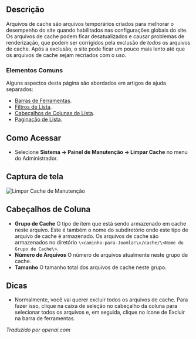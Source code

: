 <!-- Filename: Help4.x:Maintenance:_Clear_Cache / Display title: Manutenção: Limpar Cache  -->

## Descrição

Arquivos de cache são arquivos temporários criados para melhorar o desempenho do site quando habilitados nas configurações globais do site. Os arquivos de cache podem ficar desatualizados e causar problemas de renderização, que podem ser corrigidos pela exclusão de *todos* os arquivos de cache. Após a exclusão, o site pode ficar um pouco mais lento até que os arquivos de cache sejam recriados com o uso.

### Elementos Comuns

Alguns aspectos desta página são abordados em artigos de ajuda separados:

* [Barras de Ferramentas](jdocmanual?article=help/common-elements/toolbars).
* [Filtros de Lista](jdocmanual?article=help/common-elements/list-filters).
* [Cabeçalhos de Colunas de Lista](jdocmanual?article=help/common-elements/list-column-headers).
* [Paginação de Lista](jdocmanual?article=help/common-elements/list-pagination).

## Como Acessar

- Selecione **Sistema → Painel de Manutenção → Limpar Cache** no menu do Administrador.

## Captura de tela

![Limpar Cache de Manutenção](../../../pt/images/maintenance/maintenance-clear-cache.png)

## Cabeçalhos de Coluna

- **Grupo de Cache** O tipo de item que está sendo armazenado em cache neste arquivo. Este é
  também o nome do subdiretório onde este tipo de arquivo de cache é
  armazenado. Os arquivos de cache são armazenados no diretório
  `\<caminho-para-Joomla!\>/cache/\<Nome do Grupo de Cache\>`.
- **Número de Arquivos** O número de arquivos atualmente neste grupo de cache.
- **Tamanho** O tamanho total dos arquivos de cache neste grupo.

## Dicas

- Normalmente, você vai querer excluir todos os arquivos de cache. Para fazer isso, clique na caixa de seleção no cabeçalho da coluna para selecionar todos os arquivos e, em seguida, clique no ícone de Excluir na barra de ferramentas.

*Traduzido por openai.com*

